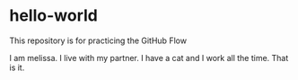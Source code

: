 # hello-world
This repository is for practicing the GitHub Flow

I am melissa. I live with my partner. I have a cat and I work all the time. That is it.
